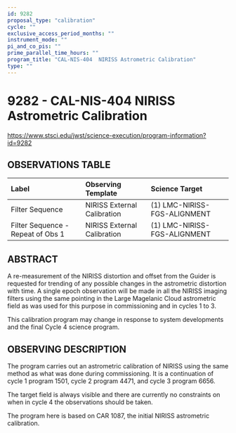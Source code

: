 ```yaml
---
id: 9282
proposal_type: "calibration"
cycle: ""
exclusive_access_period_months: ""
instrument_mode: ""
pi_and_co_pis: ""
prime_parallel_time_hours: ""
program_title: "CAL-NIS-404  NIRISS Astrometric Calibration"
type: ""
---
```

# 9282 - CAL-NIS-404  NIRISS Astrometric Calibration
https://www.stsci.edu/jwst/science-execution/program-information?id=9282
## OBSERVATIONS TABLE
| Label                      | Observing Template          | Science Target                    |
| :------------------------- | :-------------------------- | :-------------------------------- |
| Filter Sequence            | NIRISS External Calibration | (1) LMC-NIRISS-FGS-ALIGNMENT      |
| Filter Sequence - Repeat of Obs 1 | NIRISS External Calibration | (1) LMC-NIRISS-FGS-ALIGNMENT      |

## ABSTRACT

A re-measurement of the NIRISS distortion and offset from the Guider is requested for trending of any possible changes in the astrometric distortion with time. A single epoch observation will be made in all the NIRISS imaging filters using the same pointing in the Large Magelanic Cloud astrometric field as was used for this purpose in commissioning and in cycles 1 to 3.

This calibration program may change in response to system developments and the final Cycle 4 science program.

## OBSERVING DESCRIPTION

The program carries out an astrometric calibration of NIRISS using the same method as what was done during commissioning. It is a continuation of cycle 1 program 1501, cycle 2 program 4471, and cycle 3 program 6656.

The target field is always visible and there are currently no constraints on when in cycle 4 the observations should be taken.

The program here is based on CAR 1087, the initial NIRISS astrometric calibration.